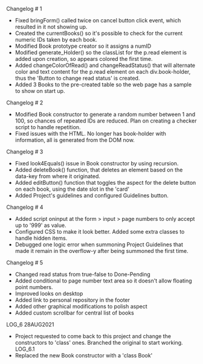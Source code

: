 Changelog # 1
- Fixed bringForm() called twice on cancel button click event, which resulted in it not showing up.
- Created the currentBooks() so it's possible to check for the current numeric IDs taken by each book.
- Modified Book prototype creator so it assigns a numID
- Modified generate_Holder() so the classList for the p.read element is added upon creation, so appears colored the first time.
- Added changeColorOfRead() and changeReadStatus() that will alternate color and text content for the p.read element on each div.book-holder, thus the 'Button to change read status' is created.
- Added 3 Books to the pre-created table so the web page has a sample to show on start up.

Changelog # 2

- Modified Book constructor to generate a random number between 1 and 100, so chances of repeated IDs are reduced. Plan on creating a checker script to handle repetition.
- Fixed issues with the HTML. No longer has book-holder with information, all is generated from the DOM now.

Changelog # 3
- Fixed look4Equals() issue in Book constructor by using recursion.
- Added deleteBook() function, that deletes an element based on the data-key from where it originated.
- Added editButton() function that toggles the aspect for the delete button on each book, using the date slot in the 'card'
- Added Project's guidelines and configured Guidelines button.

Changelog # 4
- Added script oninput at the form > input > page numbers to only accept up to '999' as value.
- Configured CSS to make it look better. Added some extra classes to handle hidden items.
- Debugged one logic error when summoning Project Guidelines that made it remain in the overflow-y after being summoned the first time.

Changelog # 5
- Changed read status from true-false to Done-Pending
- Added conditional to page number text area so it doesn't allow floating point numbers.
- Improved looks on desktop
- Added link to personal repository in the footer
- Added other graphical modifications to polish aspect
- Added custom scrollbar for central list of books

LOG_6 28AUG2021
- Project requested to come back to this project and change the constructors to 'class' ones. Branched the original to start working.
LOG_6.1
- Replaced the new Book constructor with a 'class Book'
